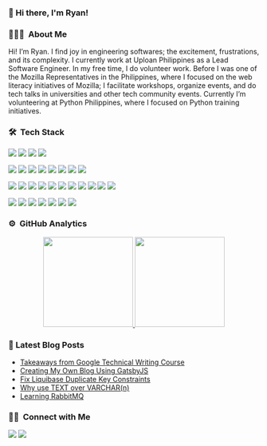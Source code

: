 ### 👋 Hi there, I'm Ryan!

### 👨🏻‍💻 &nbsp;About Me
Hi! I’m Ryan. I find joy in engineering softwares; the excitement, frustrations, and its complexity. I currently work at Uploan Philippines as a Lead Software Engineer. In my free time, I do volunteer work. Before I was one of the Mozilla Representatives in the Philippines, where I focused on the web literacy initiatives of Mozilla; I facilitate workshops, organize events, and do tech talks in universities and other tech community events. Currently I’m volunteering at Python Philippines, where I focused on Python training initiatives.

### 🛠 &nbsp;Tech Stack
![](https://img.shields.io/badge/Python-3776AB?style=flat&logo=python&logoColor=white)
![](https://img.shields.io/badge/JavaScript-323330?style=flat&logo=javascript&logoColor=F7DF1E)
![](https://img.shields.io/badge/Java-ED8B00?style=flat&logo=java&logoColor=white)
![](https://img.shields.io/badge/Ruby-CC342D?style=flat&logo=ruby&logoColor=white)

![](https://img.shields.io/badge/Gatsby-663399?style=flat&logo=gatsby&logoColor=white)
![](https://img.shields.io/badge/React-20232A?style=flat&logo=react&logoColor=61DAFB)
![](https://img.shields.io/badge/Django-092E20?style=flat&logo=django&logoColor=green)
![](https://img.shields.io/badge/DJANGO-REST-ff1709?style=flat&logo=django&logoColor=white&color=ff1709&labelColor=gray)
![](https://img.shields.io/badge/fastapi-109989?style=flat&logo=FASTAPI&logoColor=white)
![](https://img.shields.io/badge/Ruby_on_Rails-CC0000?style=flat&logo=ruby-on-rails&logoColor=white)
![](https://img.shields.io/badge/Spring_Boot-F2F4F9?style=flat&logo=spring-boot)
![](https://img.shields.io/badge/Flask-000000?style=flat&logo=flask&logoColor=white)

![](https://img.shields.io/badge/MySQL-00000F?style=flat&logo=mysql&logoColor=white)
![](https://img.shields.io/badge/PostgreSQL-316192?style=flat&logo=postgresql&logoColor=white)
![](https://img.shields.io/badge/MongoDB-white?style=flat&logo=mongodb&logoColor=4EA94B)
![](https://img.shields.io/badge/MariaDB-003545?style=flat&logo=mariadb&logoColor=white)
![](https://img.shields.io/badge/redis-%23DD0031.svg?&style=flat&logo=redis&logoColor=white)
![](https://img.shields.io/badge/rabbitmq-%23FF6600.svg?&style=flat&logo=rabbitmq&logoColor=white)
![](https://img.shields.io/badge/Elastic_Search-005571?style=flat&logo=elasticsearch&logoColor=white)
![](https://img.shields.io/badge/Amazon%20DynamoDB-4053D6?style=flat&logo=Amazon%20DynamoDB&logoColor=white)
![](https://img.shields.io/badge/Elastic_Search-005571?style=flat&logo=elasticsearch&logoColor=white)
![](https://img.shields.io/badge/Apache_Kafka-231F20?style=flat&logo=apache-kafka&logoColor=white)
![](https://img.shields.io/badge/GraphQl-E10098?style=flat&logo=graphql&logoColor=white)

![](https://img.shields.io/badge/Docker-2CA5E0?style=flat&logo=docker&logoColor=white)
![](https://img.shields.io/badge/kubernetes-326ce5.svg?&style=flat&logo=kubernetes&logoColor=white)
![](https://img.shields.io/badge/Git-F05032?style=flat&logo=git&logoColor=white)
![](https://img.shields.io/badge/Postman-FF6C37?style=flat&logo=Postman&logoColor=white)
![](https://img.shields.io/badge/Swagger-85EA2D?style=flat&logo=Swagger&logoColor=white)
![](https://img.shields.io/badge/Visual_Studio_Code-0078D4?style=flat&logo=visual%20studio%20code&logoColor=white)
![](https://img.shields.io/badge/Visual_Studio_Code-0078D4?style=flat&logo=visual%20studio%20code&logoColor=white)


### ⚙️ &nbsp;GitHub Analytics

<p align="center">
<a href="https://github.com/AVS1508">
  <img height="180em" src="https://github-readme-stats-eight-theta.vercel.app/api?username=ryanermita&show_icons=true&theme=algolia&include_all_commits=true&count_private=true"/>
  <img height="180em" src="https://github-readme-stats-eight-theta.vercel.app/api/top-langs/?username=ryanermita&layout=compact&langs_count=8&theme=algolia&include_all_commits=true&count_private=true"/>
</a>
</p>

### 📕 Latest Blog Posts
<!-- BLOG-POST-LIST:START -->
- [Takeaways from Google Technical Writing Course](https://ryanermita.com/posts/takeaways-from-Google-technical-writing-course)
- [Creating My Own Blog Using GatsbyJS](https://ryanermita.com/posts/creating-my-own-blog-using-gatsbyjs)
- [Fix Liquibase Duplicate Key Constraints](https://ryanermita.com/posts/fix-liquibase-duplicate-key-constaints)
- [Why use TEXT over VARCHAR(n)](https://ryanermita.com/posts/why-use-text-over-varchar-n)
- [Learning RabbitMQ](https://ryanermita.com/posts/learning-rabbitmq)
<!-- BLOG-POST-LIST:END -->

### 🤝🏻 &nbsp;Connect with Me
<a href="https://linkedin.com/in/ryanermita"><img src="https://img.shields.io/badge/LinkedIn-0077B5?style=flat&logo=linkedin&logoColor=white"/></a>
<a href="https://twitter.com/ryanermita"><img src="https://img.shields.io/badge/Twitter-1DA1F2?style=flat&logo=twitter&logoColor=white"/></a>
